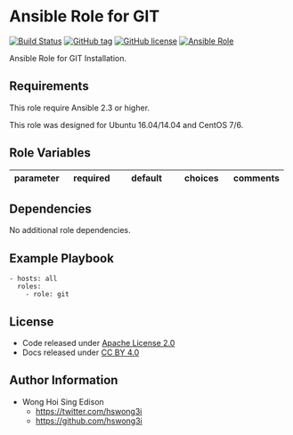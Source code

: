 Ansible Role for GIT
====================

[![Build Status](https://travis-ci.org/alvistack/ansible-role-git.svg?branch=master)](https://travis-ci.org/alvistack/ansible-role-git)
[![GitHub tag](https://img.shields.io/github/tag/alvistack/ansible-role-git.svg)](https://github.com/alvistack/ansible-role-git)
[![GitHub license](https://img.shields.io/github/license/alvistack/ansible-role-git.svg)](https://github.com/alvistack/ansible-role-git/blob/master/LICENSE)
[![Ansible Role](https://img.shields.io/badge/galaxy-alvistack.git-blue.svg)](https://galaxy.ansible.com/alvistack/git)

Ansible Role for GIT Installation.

Requirements
------------

This role require Ansible 2.3 or higher.

This role was designed for Ubuntu 16.04/14.04 and CentOS 7/6.

Role Variables
--------------

<table>
<colgroup>
<col width="20%" />
<col width="20%" />
<col width="20%" />
<col width="20%" />
<col width="20%" />
</colgroup>
<thead>
<tr class="header">
<th>parameter</th>
<th>required</th>
<th>default</th>
<th>choices</th>
<th>comments</th>
</tr>
</thead>
<tbody>
</tbody>
</table>

Dependencies
------------

No additional role dependencies.

Example Playbook
----------------

    - hosts: all
      roles:
        - role: git

License
-------

-   Code released under [Apache License 2.0](https://github.com/alvistack/ansible-role-git/blob/master/LICENSE)
-   Docs released under [CC BY 4.0](http://creativecommons.org/licenses/by/4.0/)

Author Information
------------------

-   Wong Hoi Sing Edison
    -   <https://twitter.com/hswong3i>
    -   <https://github.com/hswong3i>

